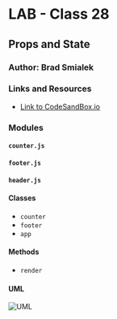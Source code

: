 # LAB - Class 28 

## Props and State

### Author: Brad Smialek

### Links and Resources
* [Link to CodeSandBox.io](https://codesandbox.io/s/starter-code-3s0et)


### Modules
#### `counter.js`
#### `footer.js`
#### `header.js`

#### Classes
* `counter `
* `footer `
* `app `
  
#### Methods
* `render`

#### UML
![UML]()